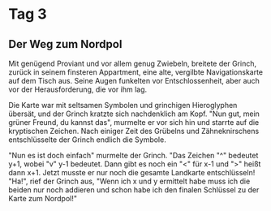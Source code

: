 # Tag 3
## Der Weg zum Nordpol
Mit genügend Proviant und vor allem genug Zwiebeln, breitete der Grinch, zurück in seinem finsteren Appartment, eine alte, vergilbte Navigationskarte auf dem Tisch aus. 
Seine Augen funkelten vor Entschlossenheit, aber auch vor der Herausforderung, die vor ihm lag.

Die Karte war mit seltsamen Symbolen und grinchigen Hieroglyphen übersät, und der Grinch kratzte sich nachdenklich am Kopf. 
"Nun gut, mein grüner Freund, du kannst das", murmelte er vor sich hin und starrte auf die kryptischen Zeichen. 
Nach einiger Zeit des Grübelns und Zähneknirschens entschlüsselte der Grinch endlich die Symbole.

"Nun es ist doch einfach" murmelte der Grinch. "Das Zeichen "^" bedeutet y+1, wobei "v" y-1 bedeutet. 
Dann gibt es noch ein "<" für x-1 und ">" heißt dann x+1. 
Jetzt musste er nur noch die gesamte Landkarte entschlüsseln! 
"Ha!", rief der Grinch aus, "Wenn ich x und y ermittelt habe muss ich die beiden nur noch addieren und schon habe ich den finalen Schlüssel zu der Karte zum Nordpol!" 
